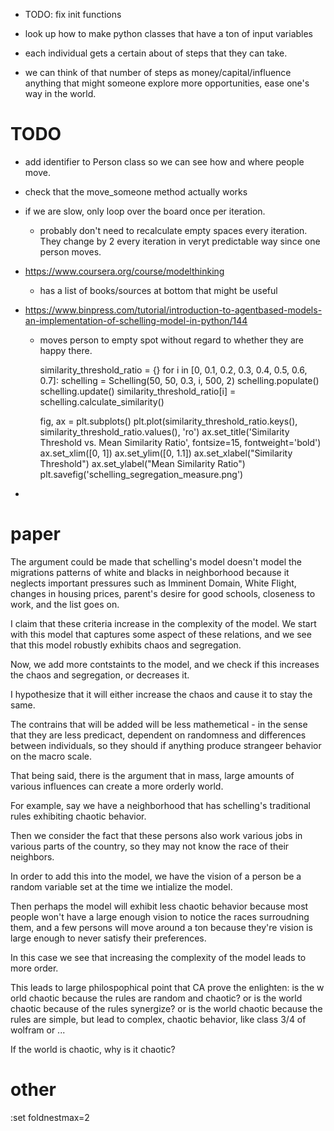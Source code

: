 - TODO: fix init functions
- look up how to make python classes that have a ton of input variables

- each individual gets a certain about of steps that they can take.
- we can think of that number of steps as money/capital/influence anything that might someone explore more opportunities, ease one's way in the world.

# TODO
- add identifier to Person class so we can see how and where people move.
- check that the move_someone method actually works
- if we are slow, only loop over the board once per iteration.
    - probably don't need to recalculate empty spaces every iteration. They change by 2 every iteration in veryt predictable way since one person moves. 


- https://www.coursera.org/course/modelthinking
    - has a list of books/sources at bottom that might be useful
- https://www.binpress.com/tutorial/introduction-to-agentbased-models-an-implementation-of-schelling-model-in-python/144
    - moves person to empty spot without regard to whether they are happy there.


        similarity_threshold_ratio = {}
        for i in [0, 0.1, 0.2, 0.3, 0.4, 0.5, 0.6, 0.7]:
            schelling = Schelling(50, 50, 0.3, i, 500, 2)
            schelling.populate()
            schelling.update()
            similarity_threshold_ratio[i] = schelling.calculate_similarity()
        
        fig, ax = plt.subplots()
        plt.plot(similarity_threshold_ratio.keys(), similarity_threshold_ratio.values(), 'ro')
        ax.set_title('Similarity Threshold vs. Mean Similarity Ratio', fontsize=15, fontweight='bold')
        ax.set_xlim([0, 1])
        ax.set_ylim([0, 1.1])
        ax.set_xlabel("Similarity Threshold")
        ax.set_ylabel("Mean Similarity Ratio")
        plt.savefig('schelling_segregation_measure.png')

                
            

-

# paper
The argument could be made that schelling's model doesn't model the migrations patterns of white and blacks in neighborhood because it neglects important pressures such as Imminent Domain, White Flight, changes in housing prices, parent's desire for good schools, closeness to work, and the list goes on. 

I claim that these criteria increase in the complexity of the model. We start with this model that captures some aspect of these relations, and we see that this model robustly exhibits chaos and segregation. 

Now, we add more contstaints to the model, and we check if this increases the chaos and segregation, or decreases it. 

I hypothesize that it will either increase the chaos and cause it to stay the same. 

The contrains that will be added will be less mathemetical - in the sense that they are less predicact, dependent on randomness and differences between individuals, so they should if anything produce strangeer behavior on the macro scale. 

That being said, there is the argument that in mass, large amounts of various influences can create a more orderly world. 

For example, say we have a neighborhood that has schelling's traditional rules exhibiting chaotic behavior. 

Then we consider the fact that these persons also work various jobs in various parts of the country, so they may not know the race of their neighbors. 

In order to add this into the model, we have the vision of a person be a random variable set at the time we intialize the model. 

Then perhaps the model will exhibit less chaotic behavior because most people won't have a large enough vision to notice the races surroudning them, and a few persons will move around a ton because they're vision is large enough to never satisfy their preferences. 


In this case we see that increasing the complexity of the model leads to more order.

This leads to large philospophical point that CA prove the enlighten: 
is the w
orld chaotic because the rules are random and chaotic? 
or is the world chaotic because of the rules synergize? 
or is the world chaotic because the rules are simple, but lead to complex, chaotic behavior, like class 3/4 of wolfram
or ...

If the world is chaotic, why is it chaotic?
















# other

:set foldnestmax=2
